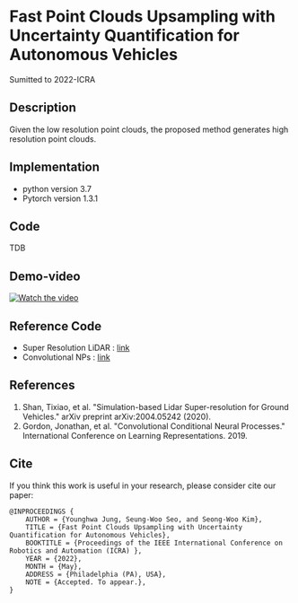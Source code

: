 # Fast Point Clouds Upsampling with Uncertainty Quantification for Autonomous Vehicles
Sumitted to 2022-ICRA


## Description
Given the low resolution point clouds, the proposed method generates high resolution point clouds.



## Implementation
* python version 3.7
* Pytorch version 1.3.1

## Code
TDB

## Demo-video

[![Watch the video](https://drive.google.com/uc?export=view&id=1ADC9fcRAVKgaO8boYVQ1BMEL9NwslwY4)](https://youtu.be/7HivWBehHOc)

## Reference Code
* Super Resolution LiDAR : [link](https://github.com/RobustFieldAutonomyLab/lidar_super_resolution)
* Convolutional NPs : [link](https://github.com/makora9143/pytorch-convcnp)

## References
1. Shan, Tixiao, et al. "Simulation-based Lidar Super-resolution for Ground Vehicles." arXiv preprint arXiv:2004.05242 (2020).
2. Gordon, Jonathan, et al. "Convolutional Conditional Neural Processes." International Conference on Learning Representations. 2019.


## Cite
If you think this work is useful in your research, please consider cite our paper:
```
@INPROCEEDINGS {
    AUTHOR = {Younghwa Jung, Seung-Woo Seo, and Seong-Woo Kim},
    TITLE = {Fast Point Clouds Upsampling with Uncertainty Quantification for Autonomous Vehicles},
    BOOKTITLE = {Proceedings of the IEEE International Conference on Robotics and Automation (ICRA) },
    YEAR = {2022},
    MONTH = {May},
    ADDRESS = {Philadelphia (PA), USA},
    NOTE = {Accepted. To appear.},
}

```
